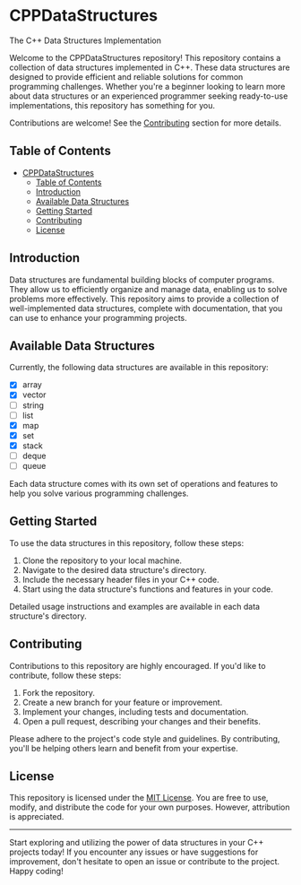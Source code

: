 # CPPDataStructures

The C++ Data Structures Implementation

Welcome to the CPPDataStructures repository! This repository contains a collection of data structures implemented in C++. These data structures are designed to provide efficient and reliable solutions for common programming challenges. Whether you're a beginner looking to learn more about data structures or an experienced programmer seeking ready-to-use implementations, this repository has something for you.

Contributions are welcome! See the [Contributing](#contributing) section for more details.

## Table of Contents

- [CPPDataStructures](#cppdatastructures)
  - [Table of Contents](#table-of-contents)
  - [Introduction](#introduction)
  - [Available Data Structures](#available-data-structures)
  - [Getting Started](#getting-started)
  - [Contributing](#contributing)
  - [License](#license)

## Introduction

Data structures are fundamental building blocks of computer programs. They allow us to efficiently organize and manage data, enabling us to solve problems more effectively. This repository aims to provide a collection of well-implemented data structures, complete with documentation, that you can use to enhance your programming projects.

## Available Data Structures

Currently, the following data structures are available in this repository:

- [x] array
- [x] vector
- [ ] string
- [ ] list
- [x] map
- [x] set
- [x] stack
- [ ] deque
- [ ] queue

Each data structure comes with its own set of operations and features to help you solve various programming challenges.

## Getting Started

To use the data structures in this repository, follow these steps:

1. Clone the repository to your local machine.
2. Navigate to the desired data structure's directory.
3. Include the necessary header files in your C++ code.
4. Start using the data structure's functions and features in your code.

Detailed usage instructions and examples are available in each data structure's directory.

## Contributing

Contributions to this repository are highly encouraged. If you'd like to contribute, follow these steps:

1. Fork the repository.
2. Create a new branch for your feature or improvement.
3. Implement your changes, including tests and documentation.
4. Open a pull request, describing your changes and their benefits.

Please adhere to the project's code style and guidelines. By contributing, you'll be helping others learn and benefit from your expertise.

## License

This repository is licensed under the [MIT License](LICENSE). You are free to use, modify, and distribute the code for your own purposes. However, attribution is appreciated.

---

Start exploring and utilizing the power of data structures in your C++ projects today! If you encounter any issues or have suggestions for improvement, don't hesitate to open an issue or contribute to the project. Happy coding!

